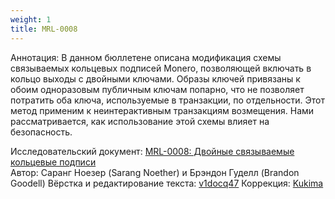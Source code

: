 ```yaml
---
weight: 1
title: MRL-0008
---
```


Аннотация: В данном бюллетене описана модификация схемы связываемых кольцевых подписей Monero, позволяющей включать в кольцо выходы с двойными ключами. Образы ключей привязаны к обоим одноразовым публичным ключам попарно, что не позволяет потратить оба ключа, используемые в транзакции, по отдельности. Этот метод применим к неинтерактивным транзакциям возмещения. Нами рассматривается, как использование этой схемы влияет на безопасность.​

Исследовательский документ: [MRL-0008: Двойные связываемые кольцевые подписи](https://docs.xmr.ru/research/mrl-0008/MRL-0008.pdf)  
Автор: Саранг Ноезер (Sarang Noether) и Брэндон Гуделл (Brandon Goodell)
Вёрстка и редактирование текста: [v1docq47](https://t.me/v1docq47)
Коррекция: [Kukima](https://t.me/Kukima)
